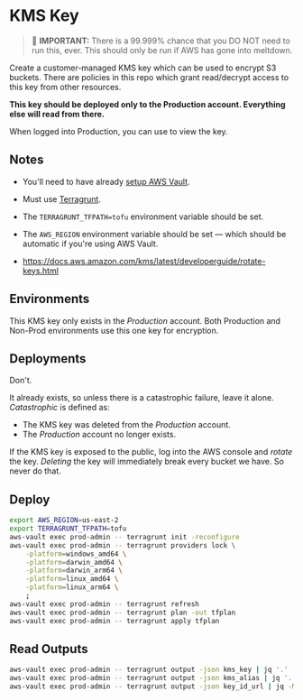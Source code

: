 # KMS Key

> 🚨 **IMPORTANT:** There is a 99.999% chance that you DO NOT need to run this, ever. This should only be run if AWS has gone into meltdown.

Create a customer-managed KMS key which can be used to encrypt S3 buckets. There are policies in this repo which grant read/decrypt access to this key from other resources.

**This key should be deployed only to the Production account. Everything else will read from there.**

When logged into Production, you can use  to view the key.

## Notes

* You'll need to have already [setup AWS Vault](https://github.com/northwood-labs/aws-sso-vault).

* Must use [Terragrunt](https://terragrunt.gruntwork.io/docs/getting-started/install/).

* The `TERRAGRUNT_TFPATH=tofu` environment variable should be set.

* The `AWS_REGION` environment variable should be set — which should be automatic if you're using AWS Vault.

* <https://docs.aws.amazon.com/kms/latest/developerguide/rotate-keys.html>

## Environments

This KMS key only exists in the _Production_ account. Both Production and Non-Prod environments use this one key for encryption.

## Deployments

Don't.

It already exists, so unless there is a catastrophic failure, leave it alone. _Catastrophic_ is defined as:

* The KMS key was deleted from the _Production_ account.
* The _Production_ account no longer exists.

If the KMS key is exposed to the public, log into the AWS console and _rotate_ the key. _Deleting_ the key will immediately break every bucket we have. So never do that.

## Deploy

```bash
export AWS_REGION=us-east-2
export TERRAGRUNT_TFPATH=tofu
aws-vault exec prod-admin -- terragrunt init -reconfigure
aws-vault exec prod-admin -- terragrunt providers lock \
    -platform=windows_amd64 \
    -platform=darwin_amd64 \
    -platform=darwin_arm64 \
    -platform=linux_amd64 \
    -platform=linux_arm64 \
    ;
aws-vault exec prod-admin -- terragrunt refresh
aws-vault exec prod-admin -- terragrunt plan -out tfplan
aws-vault exec prod-admin -- terragrunt apply tfplan
```

## Read Outputs

```bash
aws-vault exec prod-admin -- terragrunt output -json kms_key | jq '.'
aws-vault exec prod-admin -- terragrunt output -json kms_alias | jq '.'
aws-vault exec prod-admin -- terragrunt output -json key_id_url | jq -Mr '.'
```
